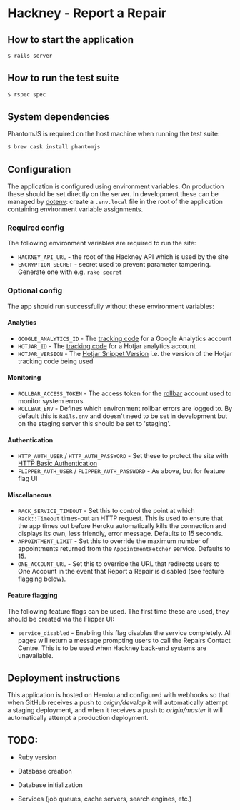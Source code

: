 # Hackney - Report a Repair

## How to start the application

```bash
$ rails server
```

## How to run the test suite

```bash
$ rspec spec
```

## System dependencies

PhantomJS is required on the host machine when running the test suite:

```bash
$ brew cask install phantomjs
```

## Configuration

The application is configured using environment variables. On production these
should be set directly on the server. In development these can be managed by
[dotenv](https://github.com/bkeepers/dotenv): create a `.env.local` file in the
root of the application containing environment variable assignments.

### Required config

The following environment variables are required to run the site:

- `HACKNEY_API_URL` - the root of the Hackney API which is used by the site
- `ENCRYPTION_SECRET` - secret used to prevent parameter tampering. Generate
  one with e.g. `rake secret`

### Optional config

The app should run successfully without these environment variables:

#### Analytics

- `GOOGLE_ANALYTICS_ID` - The
  [tracking code](https://support.google.com/analytics/answer/1008080#trackingID)
  for a Google Analytics account
- `HOTJAR_ID` - The
  [tracking code](https://docs.hotjar.com/v1.0/docs/hotjar-tracking-code)
  for a Hotjar analytics account
- `HOTJAR_VERSION` - The
  [Hotjar Snippet Version](https://docs.hotjar.com/v1.0/docs/understanding-the-tracking-code)
  i.e. the version of the Hotjar tracking code being used

#### Monitoring

- `ROLLBAR_ACCESS_TOKEN` - The access token for the
  [rollbar](https://rollbar.com) account used to monitor system errors
- `ROLLBAR_ENV` - Defines which environment rollbar errors are logged to. By
  default this is `Rails.env` and doesn't need to be set in development but on
  the staging server this should be set to 'staging'.

#### Authentication

- `HTTP_AUTH_USER` / `HTTP_AUTH_PASSWORD` - Set these to protect the site with
   [HTTP Basic Authentication](https://en.wikipedia.org/wiki/Basic_access_authentication)
- `FLIPPER_AUTH_USER` / `FLIPPER_AUTH_PASSWORD` - As above, but for feature flag UI

#### Miscellaneous

- `RACK_SERVICE_TIMEOUT` - Set this to control the point at which
  `Rack::Timeout` times-out an HTTP request. This is used to ensure that the
  app times out before Heroku automatically kills the connection and displays
  its own, less friendly, error message. Defaults to 15 seconds.
- `APPOINTMENT_LIMIT` - Set this to override the maximum number of appointments
  returned from the `AppointmentFetcher` service. Defaults to 15.
- `ONE_ACCOUNT_URL` - Set this to override the URL that redirects users to One
  Account in the event that Report a Repair is disabled (see feature flagging
  below).

#### Feature flagging

The following feature flags can be used. The first time these are used, they
should be created via the Flipper UI:

- `service_disabled` - Enabling this flag disables the service completely. All
  pages will return a message prompting users to call the Repairs Contact
  Centre. This is to be used when Hackney back-end systems are unavailable.

## Deployment instructions

This application is hosted on Heroku and configured with webhooks so that when GitHub receives a push to *origin/develop* it will automatically attempt a staging deployment, and when it receives a push to *origin/master* it will automatically attempt a production deployment.

## TODO:

* Ruby version

* Database creation

* Database initialization

* Services (job queues, cache servers, search engines, etc.)
